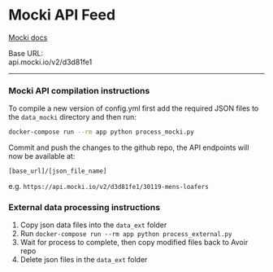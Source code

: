 # Mocki API Feed

[Mocki docs](https://mocki.io/docs)  

Base URL:  
api.mocki.io/v2/d3d81fe1

<hr>

### Mocki API compilation instructions

To compile a new version of config.yml first add the required JSON files to the `data_mocki` directory and then run:

```bash
docker-compose run --rm app python process_mocki.py
```

Commit and push the changes to the github repo, the API endpoints will now be available at:

```
[base_url]/[json_file_name]
```

e.g.
`https://api.mocki.io/v2/d3d81fe1/30119-mens-loafers`

### External data processing instructions

1. Copy json data files into the `data_ext` folder
2. Run `docker-compose run --rm app python process_external.py`
3. Wait for process to complete, then copy modified files back to Avoir repo
4. Delete json files in the `data_ext` folder
```
